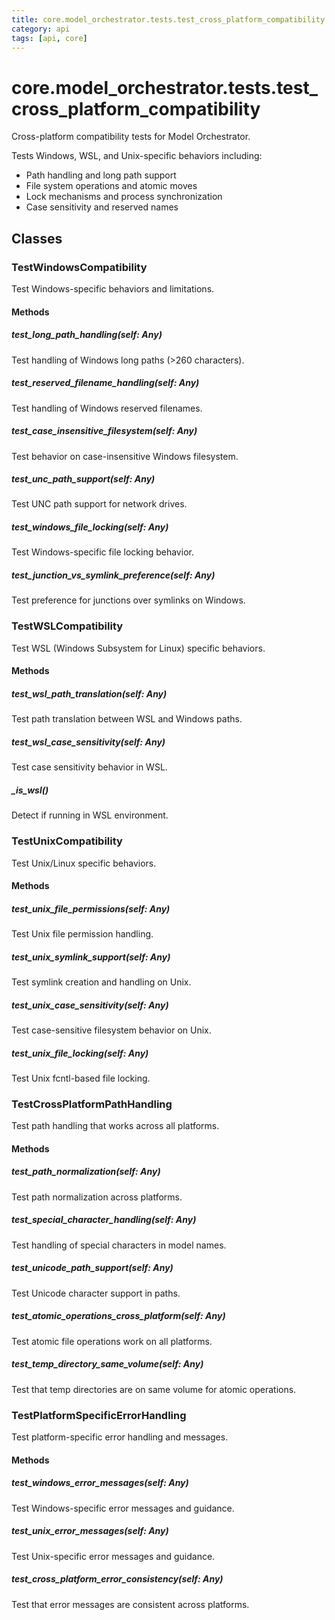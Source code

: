 ```yaml
---
title: core.model_orchestrator.tests.test_cross_platform_compatibility
category: api
tags: [api, core]
---
```


# core.model_orchestrator.tests.test_cross_platform_compatibility

Cross-platform compatibility tests for Model Orchestrator.

Tests Windows, WSL, and Unix-specific behaviors including:
- Path handling and long path support
- File system operations and atomic moves
- Lock mechanisms and process synchronization
- Case sensitivity and reserved names

## Classes

### TestWindowsCompatibility

Test Windows-specific behaviors and limitations.

#### Methods

##### test_long_path_handling(self: Any)

Test handling of Windows long paths (>260 characters).

##### test_reserved_filename_handling(self: Any)

Test handling of Windows reserved filenames.

##### test_case_insensitive_filesystem(self: Any)

Test behavior on case-insensitive Windows filesystem.

##### test_unc_path_support(self: Any)

Test UNC path support for network drives.

##### test_windows_file_locking(self: Any)

Test Windows-specific file locking behavior.

##### test_junction_vs_symlink_preference(self: Any)

Test preference for junctions over symlinks on Windows.

### TestWSLCompatibility

Test WSL (Windows Subsystem for Linux) specific behaviors.

#### Methods

##### test_wsl_path_translation(self: Any)

Test path translation between WSL and Windows paths.

##### test_wsl_case_sensitivity(self: Any)

Test case sensitivity behavior in WSL.

##### _is_wsl()

Detect if running in WSL environment.

### TestUnixCompatibility

Test Unix/Linux specific behaviors.

#### Methods

##### test_unix_file_permissions(self: Any)

Test Unix file permission handling.

##### test_unix_symlink_support(self: Any)

Test symlink creation and handling on Unix.

##### test_unix_case_sensitivity(self: Any)

Test case-sensitive filesystem behavior on Unix.

##### test_unix_file_locking(self: Any)

Test Unix fcntl-based file locking.

### TestCrossPlatformPathHandling

Test path handling that works across all platforms.

#### Methods

##### test_path_normalization(self: Any)

Test path normalization across platforms.

##### test_special_character_handling(self: Any)

Test handling of special characters in model names.

##### test_unicode_path_support(self: Any)

Test Unicode character support in paths.

##### test_atomic_operations_cross_platform(self: Any)

Test atomic file operations work on all platforms.

##### test_temp_directory_same_volume(self: Any)

Test that temp directories are on same volume for atomic operations.

### TestPlatformSpecificErrorHandling

Test platform-specific error handling and messages.

#### Methods

##### test_windows_error_messages(self: Any)

Test Windows-specific error messages and guidance.

##### test_unix_error_messages(self: Any)

Test Unix-specific error messages and guidance.

##### test_cross_platform_error_consistency(self: Any)

Test that error messages are consistent across platforms.

